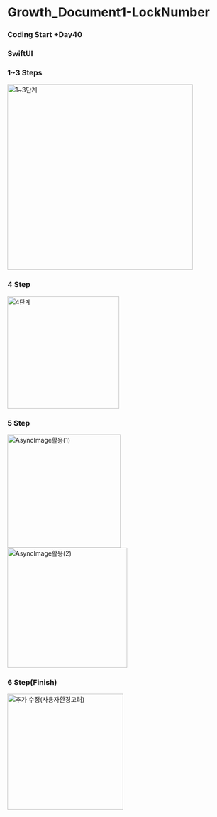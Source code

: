 # Growth_Document1-LockNumber
### Coding Start +Day40


### **SwiftUI**
### **1~3 Steps**
<img width="418" alt="1~3단계" src="https://user-images.githubusercontent.com/114223996/197387990-94f85cee-950d-4030-a185-92d0ffc678f1.png">

### **4 Step**
<img width="252" alt="4단계" src="https://user-images.githubusercontent.com/114223996/197387991-bb28472d-0316-43da-876f-dca4a1702b43.png">

### **5 Step**
<img width="255" alt="AsyncImage활용(1)" src="https://user-images.githubusercontent.com/114223996/197388000-6a69bd73-1724-4f49-94c2-67ccfe823bff.png">
<img width="270" alt="AsyncImage활용(2)" src="https://user-images.githubusercontent.com/114223996/197387995-9a7bf4c8-a5d2-4036-b0a6-c769fcf22310.png">

### **6 Step(Finish)**
<img width="261" alt="추가 수정(사용자환경고려)" src="https://user-images.githubusercontent.com/114223996/197387999-f5c28a86-210d-4349-a018-98cc39b9537a.png">

